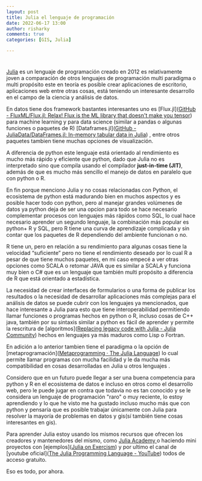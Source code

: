 ```yaml
---
layout: post
title: Julia el lenguaje de programación
date: 2022-06-17 13:00
author: risharky
comments: true
categories: [GIS, Julia]

---
```


# 

[Julia](https://julialang.org/) es un lenguaje de programación creado en 2012 es relativamente joven a comparación de otros lenguajes de programación multi paradigma o multi propósito este en teoría es posible crear aplicaciones de escritorio, aplicaciones web entre otras cosas, está teniendo un interesante desarrollo en el campo de la ciencia y análisis de datos.

En datos tiene dos framework bastantes interesantes uno es [Flux.jl]([GitHub - FluxML/Flux.jl: Relax! Flux is the ML library that doesn&#39;t make you tensor](https://github.com/FluxML/Flux.jl))  para machine learning y para data science (similar a pandas o algunas funciones o paquetes de R)  [Dataframes.jl]([GitHub - JuliaData/DataFrames.jl: In-memory tabular data in Julia](https://github.com/JuliaData/DataFrames.jl)) , entre otros paquetes tambien tiene muchas opciones de visualización.

 A diferencia de python este lenguaje está orientado al rendimiento es mucho más rápido y eficiente que python, dado que Julia no es interpretado sino que compila usando el compilador **just-in-time (JIT)**, además de que es mucho más sencillo el manejo de datos en paralelo que con python o R.

En fin porque menciono Julia y no cosas relacionadas con Python, el ecosistema de python está madurando bien en muchos aspectos y es posible hacer todo con python, pero al manejar grandes volúmenes de datos ya python deja de ser una opcion para todo se hace necesario complementar procesos con lenguajes más rápidos como SQL, lo cual hace necesario aprender un segundo lenguaje, la combinación más popular es python+ R y SQL, pero R tiene una curva de aprendizaje complicada y sin contar que los paquetes de R dependiendo del ambiente funcionan o no.

R tiene un, pero en relación a su rendimiento para algunas cosas tiene la velocidad “suficiente” pero no tiene el rendimiento deseado por lo cual R a pesar de que tiene muchos paquetes, en mi caso empecé a ver otras opciones como SCALA o retomar JAVA que es similar a SCALA y funciona muy bien o C# que es un lenguaje que también multi propósito a diferencia de R que está orientado a estadística.

La necesidad de crear interfaces de formularios o una forma de publicar los resultados o la necesidad de desarrollar aplicaciones más complejas para el análisis de datos se puede cubrir con los lenguajes ya mencionados, que hace interesante a Julia para esto que tiene interoperabilidad permitiendo llamar funciones o programas hechos en python o R, incluso cosas de C++ java, también por su sintaxis similar a python es fácil de aprender y permite la rescritura de [algoritmos]([Replacing legacy code with Julia - Julia Community](https://forem.julialang.org/petrkryslucsd/replacing-legacy-code-with-julia-52ff)) hechos en lenguajes ya más maduros como Lisp o Fortran.

En adición a lo anterior tambien tiene el paradigma o la opción de [metaprogramación]([Metaprogramming · The Julia Language](https://docs.julialang.org/en/v1/manual/metaprogramming/)) lo cual permite llamar programas con mucha facilidad y le da mucha más compatibilidad en cosas desarrolladas en Julia u otros lenguajes . 

 Considero que en un futuro puede llegar a ser una buena competencia para python y R en el ecosistema de datos e incluso en otros como el desarrollo web, pero le puede jugar en contra que todavía no es tan conocido y se le considera un lenguaje de programación "raro" o muy reciente, lo estoy aprendiendo y lo que he visto me ha gustado incluso mucho más que con python y pensaría que es posible trabajar únicamente con Julia para resolver la mayoría de problemas en datos y gis(sí también tiene cosas interesantes en gis).

Para  aprender Julia estoy usando los mismos recursos que ofrecen los creadores y mantenedores del mismo, como [Julia Academy ]([JuliaAcademy](https://juliaacademy.com/courses)) o haciendo mini proyectos con [ejemplos]([Julia on Exercism](https://exercism.io/tracks/julia)) y por ultimo el canal de [youtube oficial]([The Julia Programming Language - YouTube](https://www.youtube.com/user/JuliaLanguage/playlists)) todos de acceso gratuito. 

Eso es todo, por ahora. 
